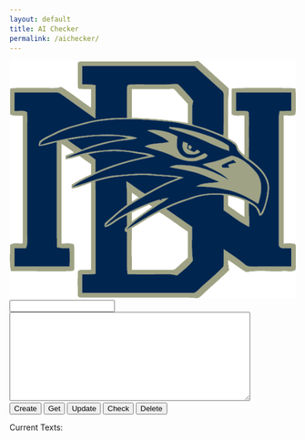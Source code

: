 ```yaml
---
layout: default
title: AI Checker
permalink: /aichecker/
---
```


<html lang="en">

<head>
  <meta charset="UTF-8">
  <meta name="viewport" content="width=device-width, initial-scale=1.0">
  <title>AI Checker</title>

  <link rel="preconnect" href="https://fonts.googleapis.com">
  <link rel="preconnect" href="https://fonts.gstatic.com" crossorigin>
  <link href="https://fonts.googleapis.com/css2?family=Lexend:wght@100..900&display=swap" rel="stylesheet">
</head>

<body class="light">
  <main id="main-holder">
    <div id="brand-logo">
      <img src="../images/icons/dnhs_logo.png" id="brand-logo-img" alt="Brand Logo">
    </div>
    <div id="text-div">
      <form id="text-form">
        <input type="text" name="name" id="name-field" class="login-form-field">
        <textarea name="text" id="text-field" rows="10" cols="50" class="login-form-area"></textarea>
      </form>
      <div class="div0">
        <div class="div1">
          <div class="variables">
            <input type="submit" value="Create"id="text-create" onclick="createText()">
            <input type="submit" value="Get"id="text-get" onclick="getText()">
            <input type="submit" value="Update"id="text-update" onclick="updateText()">
            <input type="submit" value="Check"id="text-check" onclick="checkText()">
            <input type="submit" value="Delete"id="text-delete" onclick="deleteText()">
            <p id="score-field"></p>
          </div>
        </div>
      </div>
    </div>
    <div id="table" class="tablee">
      <p class="bigboyheader">Current Texts:</p>
      <p id="table-field"></p>
    </div>
  </main>
</body>

</html>

<script>
  const brandLogoImg = document.getElementById('brand-logo-img');
  window.onload = (event) => {
      console.log("Page is fully loaded");
      let DarkMode = localStorage.getItem('DarkMode');
      DarkMode = (DarkMode === 'true'); // Convert to boolean
      console.log(DarkMode);
      if (DarkMode) {
        document.body.classList.add('dark');
        document.body.classList.remove('light');
        if (brandLogoImg) {
                  console.log("dark")
                  brandLogoImg.src = "../images/icons/alternate_dnhs_logo.png";
        }
      } else {
        document.body.classList.add('light');
        document.body.classList.remove('dark');
        if (brandLogoImg) {
                  brandLogoImg.src = "../images/icons/dnhs_logo.png";
        }
      }
};

  // function themeChange() {
  //           const DarkMode = JSON.parse(localStorage.getItem('DarkMode')) || false;
  //           const newDarkMode = !DarkMode;
  //           if (DarkMode) {
  //               document.body.classList.add('dark');
  //               document.body.classList.remove('light');
                // if (brandLogoImg) {
                //   console.log("dark")
                //   brandLogoImg.src = "../images/icons/alternate_dnhs_logo.png";
                // }
  //           } else {
  //               document.body.classList.add('light');
  //               document.body.classList.remove('dark');
              //  if (brandLogoImg) {
              //     brandLogoImg.src = "../images/icons/dnhs_logo.png";
              //   }
  //           }
  //           localStorage.setItem('DarkMode', JSON.stringify(newDarkMode));
  // }

  var local = "http://localhost:8911/api/texts";
  var deployed = "https://jcc.stu.nighthawkcodingsociety.com/api/texts";
  const currentUrl = window.location.href;
  var fetchUrl;
  // fetchUrl = deployed;
  fetchUrl = local;

  function createText() {
    console.log("creating text");
    var name = document.getElementById('name-field').value;
    var text = document.getElementById('text-field').value;

    var requestBody = {
        name: name,
        text: text
    };

    var requestOptions = {
        method: 'POST',
        mode: 'cors', // no-cors, *cors, same-origin
        cache: 'no-cache', // *default, no-cache, reload, force-cache, only-if-cached
        credentials: 'include', // include, *same-origin, omit
        body: JSON.stringify(requestBody),
        headers: {
            "content-type": "application/json",
        },
    };
   
    fetch(fetchUrl + '/create', requestOptions)
    .then((response => {
      if (!response.ok) {
          if (response.status == "401") {
            throw new Error("Invalid name")
          }
          else {
            throw new Error("HTTP Error: " + response.status)
          }
      }
      return response.json();
      })) // Get response text
      .then(data => {
        // Check response status
        console.log(data);
        format(-1);
        return;
      }
    )
    .catch(error => {
        console.error('There was an error:', error);
    });
  }

  function getText() {
    console.log("getting text");
    var name = document.getElementById('name-field').value;

    var requestBody = {
        name: name,
    };

    var requestOptions = {
        method: 'POST',
        mode: 'cors', // no-cors, *cors, same-origin
        cache: 'no-cache', // *default, no-cache, reload, force-cache, only-if-cached
        credentials: 'include', // include, *same-origin, omit
        body: JSON.stringify(requestBody),
        headers: {
            "content-type": "application/json",
        },
    };
   
    fetch(fetchUrl + '/get', requestOptions)
    .then((response => {
      if (!response.ok) {
          if (response.status == "401") {
            throw new Error("Invalid name")
          }
          else {
            throw new Error("HTTP Error: " + response.status)
          }
      }
      return response.json();
    })) // Get response text
    .then(data => {
      // Check response status
      console.log(data);
      document.getElementById("text-field").value=data["text"];
      if (data["tested"]){
        format(date["score"]);
      } else {
        format(-1);
      }
      return;
    })
    .catch(error => {
        console.error('There was an error:', error);
    });
  }

  function updateText() {
    console.log("updating text");
    var name = document.getElementById('name-field').value;
    var text = document.getElementById('text-field').value;

    var requestBody = {
        name: name,
        text: text
    };

    var requestOptions = {
        method: 'PUT',
        mode: 'cors', // no-cors, *cors, same-origin
        cache: 'no-cache', // *default, no-cache, reload, force-cache, only-if-cached
        credentials: 'include', // include, *same-origin, omit
        body: JSON.stringify(requestBody),
        headers: {
            "content-type": "application/json",
        },
    };
   
    fetch(fetchUrl + '/updateText', requestOptions)
    .then((response => {
      if (!response.ok) {
          if (response.status == "401") {
            throw new Error("Invalid name")
          }
          else {
            throw new Error("HTTP Error: " + response.status)
          }
      }
      return response.json();
      })) // Get response text
      .then(data => {
        // Check response status
        console.log(data);
        format(-1);
        return;
      }
    )
    .catch(error => {
        console.error('There was an error:', error);
    });
  }

  function checkText() {
    console.log("checking text");
    var name = document.getElementById('name-field').value;
    var text = document.getElementById('text-field').value;

    var requestBody = {
        key: '3FD1RYDAROYHTMOX0XL7PLKTFP06WTCP',
        text: text
    };

    var requestOptions = {
        method: 'POST',
        mode: 'cors', // no-cors, *cors, same-origin
        cache: 'no-cache', // *default, no-cache, reload, force-cache, only-if-cached
        credentials: 'include', // include, *same-origin, omit
        body: JSON.stringify(requestBody),
        headers: {
            "content-type": "application/json",
        },
    };
   
    fetch('https://api.sapling.ai/api/v1/aidetect', requestOptions)
    .then((response => {
      if (!response.ok) {
          if (response.status == "401") {
            throw new Error("Invalid name")
          }
          else {
            throw new Error("HTTP Error: " + response.status)
          }
      }
      console.log("success!");
      console.log(response);
      return response.json();
      })) // Get response text
      .then(data => {
        // Check response status
        console.log(data["score"]);
        var requestBody = {
            name: name,
            text: text,
            score: Math.round(100*data["score"])
        };

        var requestOptions = {
            method: 'PUT',
            mode: 'cors', // no-cors, *cors, same-origin
            cache: 'no-cache', // *default, no-cache, reload, force-cache, only-if-cached
            credentials: 'include', // include, *same-origin, omit
            body: JSON.stringify(requestBody),
            headers: {
                "content-type": "application/json",
            },
        };
      
        fetch(fetchUrl + '/updateScore', requestOptions)
        .then((response => {
          if (!response.ok) {
              if (response.status == "401") {
                throw new Error("Invalid name")
              }
              else {
                throw new Error("HTTP Error: " + response.status)
              }
          }
          return response.json();
          })) // Get response text
          .then(data => {
            // Check response status
            console.log(data);
            format(data["score"]);
            return;
          }
        )
        .catch(error => {
            console.error('There was an error:', error);
        });
        return;
      }
    )
    .catch(error => {
        console.error('There was an error:', error);
    });

    
  }

  function deleteText() {
    console.log("deleting text");
    var name = document.getElementById('name-field').value;

    var requestBody = {
        name: name,
    };

    var requestOptions = {
        method: 'DELETE',
        mode: 'cors', // no-cors, *cors, same-origin
        cache: 'no-cache', // *default, no-cache, reload, force-cache, only-if-cached
        credentials: 'include', // include, *same-origin, omit
        body: JSON.stringify(requestBody),
        headers: {
            "content-type": "application/json",
        },
    };
   
    fetch(fetchUrl + '/delete', requestOptions)
    .then((response => {
      if (!response.ok) {
          if (response.status == "401") {
            throw new Error("Invalid name")
          }
          else {
            throw new Error("HTTP Error: " + response.status)
          }
      }
      return response.json();
      })) // Get response text
      .then(data => {
        // Check response status
        console.log(data);
        format(-1);
        return;
      }
    )
    .catch(error => {
        console.error('There was an error:', error);
    });
  }

    function format(score) {
    console.log("formatting");
    var requestOptions = {
        method: 'GET',
        mode: 'cors', // no-cors, *cors, same-origin
        cache: 'no-cache', // *default, no-cache, reload, force-cache, only-if-cached
        credentials: 'include', // include, *same-origin, omit
        headers: {
            "content-type": "application/json",
        },
    };
   
    fetch(fetchUrl + '/', requestOptions)
    .then((response => {
      if (!response.ok) {
          if (response.status == "401") {
            throw new Error("Invalid name")
          }
          else {
            throw new Error("HTTP Error: " + response.status)
          }
      }
      return response.json();
      })) // Get response text
      .then(data => {
        // Check response status
        console.log(data);
        var table = '<table><tr><th>Name</th><th>Last Updated</th></tr>';
        for (var i = 0; i < data.length; i++) {
            table += '<tr><td>' + data[i]["name"] + '</td><td>' + data[i]["timeUpdated"] + '</td></tr>';
        }
        table += '</table>';
        document.getElementById('table-field').innerHTML = table;
        if (score==-1){
          document.getElementById("score-field").innerHTML="Click the Check button to check your text."
        } else {
          document.getElementById("score-field").innerHTML="Your Text is: "+score+"% AI."
        }
        return;
      }
    )
    .catch(error => {
        console.error('There was an error:', error);
    });
  }
  format(-1)
</script>